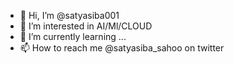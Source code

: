 - 👋 Hi, I’m @satyasiba001
- 👀 I’m interested in AI/Ml/CLOUD
- 🌱 I’m currently learning ...
- 📫 How to reach me @satyasiba_sahoo on twitter

<!---
satyasiba001/satyasiba001 is a ✨ special ✨ repository because its `README.md` (this file) appears on your GitHub profile.
You can click the Preview link to take a look at your changes.
--->
